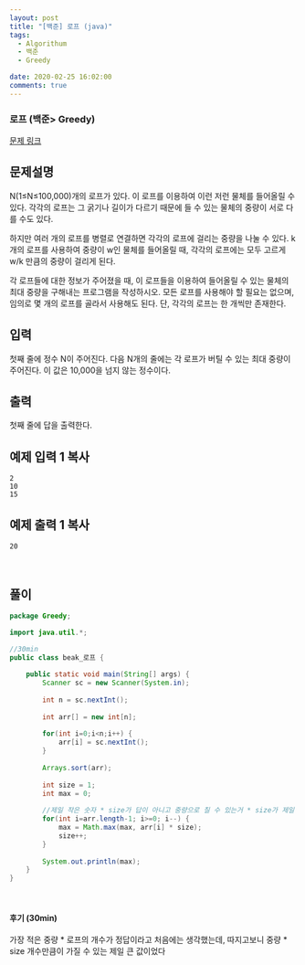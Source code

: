 ```yaml
---
layout: post
title: "[백준] 로프 (java)"
tags:
  - Algorithum
  - 백준
  - Greedy

date: 2020-02-25 16:02:00
comments: true
---
```




###   로프 (백준> Greedy)

[문제 링크](https://www.acmicpc.net/problem/2217 )

## 문제설명

N(1≤N≤100,000)개의 로프가 있다. 이 로프를 이용하여 이런 저런 물체를 들어올릴 수 있다. 각각의 로프는 그 굵기나 길이가 다르기 때문에 들 수 있는 물체의 중량이 서로 다를 수도 있다.

하지만 여러 개의 로프를 병렬로 연결하면 각각의 로프에 걸리는 중량을 나눌 수 있다. k개의 로프를 사용하여 중량이 w인 물체를 들어올릴 때, 각각의 로프에는 모두 고르게 w/k 만큼의 중량이 걸리게 된다.

각 로프들에 대한 정보가 주어졌을 때, 이 로프들을 이용하여 들어올릴 수 있는 물체의 최대 중량을 구해내는 프로그램을 작성하시오. 모든 로프를 사용해야 할 필요는 없으며, 임의로 몇 개의 로프를 골라서 사용해도 된다. 단, 각각의 로프는 한 개씩만 존재한다.

## 입력

첫째 줄에 정수 N이 주어진다. 다음 N개의 줄에는 각 로프가 버틸 수 있는 최대 중량이 주어진다. 이 값은 10,000을 넘지 않는 정수이다.

## 출력

첫째 줄에 답을 출력한다.

## 예제 입력 1 복사

```
2
10
15
```

## 예제 출력 1 복사

```
20
```

<br>

## 풀이

```java
package Greedy;

import java.util.*;

//30min
public class beak_로프 {
	
	public static void main(String[] args) {
		Scanner sc = new Scanner(System.in);
		
		int n = sc.nextInt();
		
		int arr[] = new int[n];
		
		for(int i=0;i<n;i++) {
			arr[i] = sc.nextInt();
		}
		
		Arrays.sort(arr);
		
		int size = 1;
		int max = 0;
		
		//제일 작은 숫자 * size가 답이 아니고 중량으로 칠 수 있는거 * size가 제일 큰게 답이라는것!
		for(int i=arr.length-1; i>=0; i--) {
			max = Math.max(max, arr[i] * size);
			size++;
		}
		
		System.out.println(max);
	}
}
```

<br>

#### 후기 (30min)

가장 적은 중량  * 로프의 개수가 정답이라고 처음에는 생각했는데, 따지고보니 중량 * size 개수만큼이 가질 수 있는 제일 큰 값이었다

<br>
